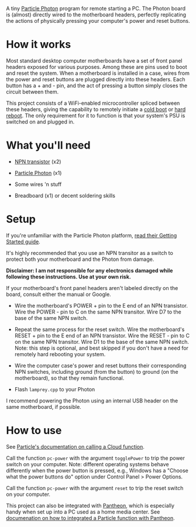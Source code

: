 A tiny [Particle Photon](https://www.particle.io/) program for remote starting a PC.
The Photon board is (almost) directly wired to the motherboard headers,
perfectly replicating the actions of physically pressing your computer's power and reset buttons.

# How it works

Most standard desktop computer motherboards have a set of front panel headers exposed for various purposes.
Among these are pins used to boot and reset the system. When a motherboard is installed in a case,
wires from the power and reset buttons are plugged directly into these headers. Each button has a + and - pin,
and the act of pressing a button simply closes the circuit between them.

This project consists of a WiFi-enabled microcontroller spliced between these headers, giving the capability to remotely initiate a
[cold boot](https://en.wikipedia.org/wiki/Reboot_(computing)#Cold_vs._warm_reboot) or
[hard reboot](https://en.wikipedia.org/wiki/Reboot_(computing)#Hard_reboot).
The only requirement for it to function is that your system's PSU is switched on and plugged in.

# What you'll need

* [NPN transistor](https://learn.sparkfun.com/tutorials/transistors) (x2)

* [Particle Photon](https://store.particle.io/) (x1)

* Some wires 'n stuff

* Breadboard (x1) or decent soldering skills

# Setup
If you're unfamiliar with the Particle Photon platform,
[read their Getting Started guide](https://docs.particle.io/guide/getting-started/start/photon/).

It's highly recommended that you use an NPN transitor as a switch to protect both your motherboard and the Photon from damage.

**Disclaimer: I am not responsible for any electronics damaged while following these instructions. Use at your own risk.**

If your motherboard's front panel headers aren't labeled directly on the board, consult either the manual or Google.

* Wire the motherboard's POWER + pin to the E end of an NPN transistor. Wire the POWER - pin to C on the same NPN transitor.
Wire D7 to the base of the same NPN switch.

* Repeat the same process for the reset switch. Wire the motherboard's RESET + pin to the E end of an NPN transistor. Wire the RESET - pin to C on the same NPN transitor.
Wire D1 to the base of the same NPN switch. Note: this step is optional, and best skipped if you don't have a need for remotely hard rebooting your system.

* Wire the computer case's power and reset buttons their corresponding NPN switches,
including ground (from the button) to ground (on the motherboard), so that they remain functional.

* Flash `lamprey.cpp` to your Photon

I recommend powering the Photon using an internal USB header on the same motherboard, if possible.

# How to use

See [Particle's documentation on calling a Cloud function](https://docs.particle.io/reference/firmware/photon/#particle-function-).

Call the function `pc-power` with the argument `togglePower` to trip the power switch on your computer.
Note: different operating systems behave differently when the power button is pressed,
e.g., Windows has a "Choose what the power buttons do" option under Control Panel > Power Options.

Call the function `pc-power` with the argument `reset` to trip the reset switch on your computer.

This project can also be integrated with [Pantheon](https://github.com/Nase00/pantheon), which is especially handy when set up into a PC used as a home media center.
See [documenation on how to integrated a Particle function with Pantheon](https://github.com/Nase00/pantheon/blob/master/docs/events.md#particle-photon).
